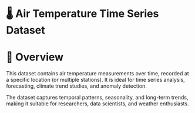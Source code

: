 # 🌡️ Air Temperature Time Series Dataset

# 📖 Overview

This dataset contains air temperature measurements over time, recorded at a specific location (or multiple stations). It is ideal for time series analysis, forecasting, climate trend studies, and anomaly detection.

The dataset captures temporal patterns, seasonality, and long-term trends, making it suitable for researchers, data scientists, and weather enthusiasts.
